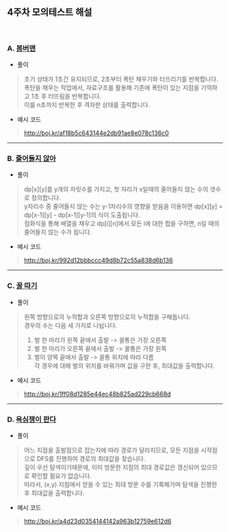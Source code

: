 ## 4주차 모의테스트 해설
<br>

### A. [봄버맨](https://www.acmicpc.net/problem/16918)
- 풀이
>초기 상태가 1초간 유지되므로, 2초부터 폭탄 채우기와 터뜨리기를 반복합니다.<br>
폭탄을 채우는 작업에서, 자료구조를 활용해 기존에 폭탄이 있는 지점을 기억하고 1초 후 터뜨림을 반복합니다.<br>
이를 n초까지 반복한 후 격자판 상태를 출력합니다.
- 예시 코드
>http://boj.kr/af18b5c643144e2db91ae8e078c136c0

****************************

### B. [줄어들지 않아](https://www.acmicpc.net/problem/2688)
- 풀이
>dp[x][y]를 y개의 자릿수를 가지고, 첫 자리가 x일때의 줄어들지 않는 수의 갯수로 정의합니다.<br>
y자리수 중 줄어들지 않는 수는 y-1자리수의 영향을 받음을 이용하면 dp[x][y] = dp[x-1][y] - dp[x-1][y-1]의 식이 도출됩니다.<br>
점화식을 통해 배열을 채우고 dp[i][n]에서 모든 i에 대한 합을 구하면, n일 때의 줄어들지 않는 수가 됩니다.<br>
- 예시 코드
>http://boj.kr/992d12bbbccc49d8b72c55a838d6b136


****************************

### C. [꿀 따기](https://www.acmicpc.net/problem/21758)
- 풀이
>왼쪽 방향으로의 누적합과 오른쪽 방향으로의 누적합을 구해둡니다.<br>
경우의 수는 다음 세 가지로 나뉩니다.<br>
>1. 벌 한 마리가 왼쪽 끝에서 출발 -> 꿀통은 가장 오른쪽<br>
>2. 벌 한 마리가 오른쪽 끝에서 출발 -> 꿀통은 가장 왼쪽<br>
>3. 벌이 양쪽 끝에서 출발 -> 꿀통 위치에 따라 다름<br>
각 경우에 대해 벌의 위치를 바꿔가며 값을 구한 후, 최대값을 출력합니다.
- 예시 코드
>http://boj.kr/1ff08d1285e44ec48b825ad229cb668d


****************************

### D. [욕심쟁이 판다](https://www.acmicpc.net/problem/1937)
- 풀이
>어느 지점을 출발점으로 잡는지에 따라 경로가 달라지므로, 모든 지점을 시작점으로 DFS를 진행하여 경로의 최대값을 찾습니다.<br>
깊이 우선 탐색이기때문에, 이미 방문한 지점의 최대 경로값은 갱신되어 있으므로 확인할 필요가 없습니다.<br>
따라서, (x,y) 지점에서 얻을 수 있는 최대 방문 수를 기록해가며 탐색을 진행한 후 최대값을 출력합니다.
- 예시 코드
>http://boj.kr/a4d23d0354144142a963b12759e612d6


